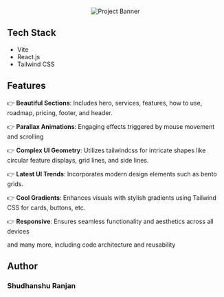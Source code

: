 <div align="center">
  <br />
      <img src="https://i.ibb.co/Kqdv8j1/Image-from.png" alt="Project Banner">
    
  <br />

</div>

## Tech Stack</a>

- Vite
- React.js
- Tailwind CSS

## Features</a>

👉 **Beautiful Sections**: Includes hero, services, features, how to use, roadmap, pricing, footer, and header.

👉 **Parallax Animations**: Engaging effects triggered by mouse movement and scrolling

👉 **Complex UI Geometry**: Utilizes tailwindcss for intricate shapes like circular feature displays, grid lines, and side lines.

👉 **Latest UI Trends**: Incorporates modern design elements such as bento grids.

👉 **Cool Gradients**: Enhances visuals with stylish gradients using Tailwind CSS for cards, buttons, etc.

👉 **Responsive**: Ensures seamless functionality and aesthetics across all devices

and many more, including code architecture and reusability


## Author</a>

<h3>Shudhanshu Ranjan</h3>

